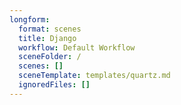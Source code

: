 ```yaml
---
longform:
  format: scenes
  title: Django
  workflow: Default Workflow
  sceneFolder: /
  scenes: []
  sceneTemplate: templates/quartz.md
  ignoredFiles: []
---
```

